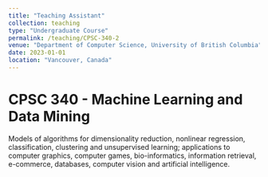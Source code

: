 ```yaml
---
title: "Teaching Assistant"
collection: teaching
type: "Undergraduate Course"
permalink: /teaching/CPSC-340-2
venue: "Department of Computer Science, University of British Columbia"
date: 2023-01-01
location: "Vancouver, Canada"
---
```


CPSC 340 - Machine Learning and Data Mining
======
Models of algorithms for dimensionality reduction, nonlinear regression, classification, clustering and unsupervised learning; applications to computer graphics, computer games, bio-informatics, information retrieval, e-commerce, databases, computer vision and artificial intelligence.